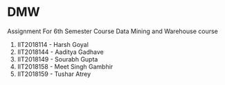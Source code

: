 # DMW
Assignment For 6th Semester Course Data Mining and Warehouse course

1. IIT2018114 - Harsh Goyal  <br/>
2. IIT2018144 - Aaditya Gadhave <br/>
3. IIT2018149 - Sourabh Gupta <br/>
4. IIT2018158 - Meet Singh Gambhir <br/>
5. IIT2018159 - Tushar Atrey <br/>
